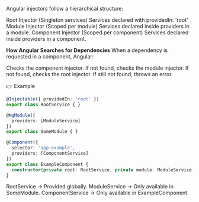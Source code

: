 Angular injectors follow a hierarchical structure:

Root Injector (Singleton services)
Services declared with providedIn: 'root'
Module Injector (Scoped per module)
Services declared inside providers in a module.
Component Injector (Scoped per component)
Services declared inside providers in a component.

**How Angular Searches for Dependencies**
When a dependency is requested in a component, Angular:

Checks the component injector.
If not found, checks the module injector.
If not found, checks the root injector.
If still not found, throws an error.

:point_right: Example

```typescript
@Injectable({ providedIn: 'root' })
export class RootService { }

@NgModule({
  providers: [ModuleService]
})
export class SomeModule { }

@Component({
  selector: 'app-example',
  providers: [ComponentService]
})
export class ExampleComponent {
  constructor(private root: RootService, private module: ModuleService, private component: ComponentService) { }
} 
```

RootService → Provided globally.
ModuleService → Only available in SomeModule.
ComponentService → Only available in ExampleComponent.
